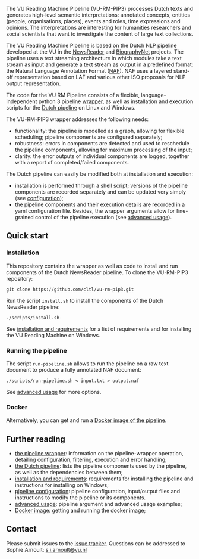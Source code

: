 The VU Reading Machine Pipeline (VU-RM-PIP3) processes Dutch texts and generates high-level semantic interpretations: annotated concepts, entities (people, organisations, places), events and roles, time expressions and opinions. The interpretations are interesting for humanities researchers and social scientists that want to investigate the content of large text collections. 

The VU Reading Machine Pipeline is based on the Dutch NLP pipeline developed at the VU in the [NewsReader](http://www.newsreader-project.eu/) and [BiographyNet](http://www.biographynet.nl) projects. The pipeline uses a text streaming architecture in which modules take a text stream as input and generate a text stream as output in a predefined format: the Natural Language Annotation Format ([NAF](https://github.com/newsreader/NAF)). NAF uses a layered stand-off representation based on LAF and various other ISO proposals for NLP output representation.

The code for the VU RM Pipeline consists of a flexible, language-independent python 3 pipeline [wrapper](https://github.com/cltl/vu-rm-pip3/blob/master/docs/operation.md), as well as installation and execution scripts for the [Dutch pipeline](https://github.com/cltl/vu-rm-pip3/blob/master/docs/newsreader.md) on Linux and Windows. 

The VU-RM-PIP3 wrapper addresses the following needs:

- functionality: the pipeline is modelled as a graph, allowing for flexible scheduling; pipeline components are configured separately;
- robustness: errors in components are detected and used to reschedule the pipeline components, allowing for maximum processing of the input;
- clarity: the error outputs of individual components are logged, together with a report of completed/failed components.

The Dutch pipeline can easily be modified both at installation and execution:

- installation is performed through a shell script; versions of the pipeline components are recorded separately and can be updated very simply (see [configuration](https://github.com/cltl/vu-rm-pip3/blob/master/docs/configuration.md));
- the pipeline components and their execution details are recorded in a yaml configuration file. Besides, the wrapper arguments allow for fine-grained control of the pipeline execution (see [advanced usage](https://github.com/cltl/vu-rm-pip3/blob/master/docs/usage.md)). 


## Quick start
### Installation
This repository contains the wrapper as well as code to install and run components of the Dutch NewsReader pipeline. To clone the VU-RM-PIP3 repository:
   
    git clone https://github.com/cltl/vu-rm-pip3.git

Run the script `install.sh` to install the components of the Dutch NewsReader pipeline: 

    ./scripts/install.sh

See [installation and requirements](https://github.com/cltl/vu-rm-pip3/blob/master/docs/installation.md) for a list of requirements and for installing the VU Reading Machine on Windows.

### Running the pipeline
The script `run-pipeline.sh` allows to run the pipeline on a raw text document to produce a fully annotated NAF document:
    
    ./scripts/run-pipeline.sh < input.txt > output.naf

See [advanced usage](https://github.com/cltl/vu-rm-pip3/blob/master/docs/installation.md) for more options.

### Docker 
Alternatively, you can get and run a [Docker image of the pipeline](https://github.com/cltl/vu-rm-pip3/blob/master/docs/docker.md).

## Further reading

- [the pipeline wrapper](https://github.com/cltl/vu-rm-pip3/blob/master/docs/operation.md): information on the pipeline-wrapper operation, detailing configuration, filtering, execution and error handling; 
- [the Dutch pipeline](https://github.com/cltl/vu-rm-pip3/blob/master/docs/newsreader.md): lists the pipeline components used by the pipeline, as well as the dependencies between them;
- [installation and requirements](https://github.com/cltl/vu-rm-pip3/blob/master/docs/installation.md): requirements for installing the pipeline and instructions for installing on Windows;
- [pipeline configuration](https://github.com/cltl/vu-rm-pip3/blob/master/docs/configuration.md): pipeline configuration, input/output files and instructions to modify the pipeline or its components.
- [advanced usage](https://github.com/cltl/vu-rm-pip3/blob/master/docs/usage.md): pipeline argument and advanced usage examples;
- [Docker image](https://github.com/cltl/vu-rm-pip3/blob/master/docs/docker.md): getting and running the docker image; 

## Contact

Please submit issues to the [issue tracker](https://github.com/cltl/vu-rm-pip3/issues).
Questions can be addressed to Sophie Arnoult: s.i.arnoult@vu.nl



